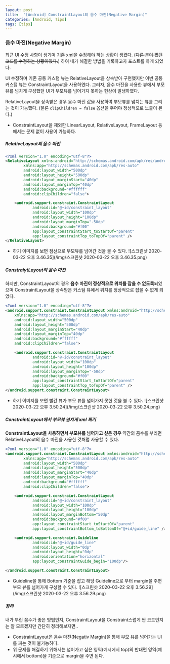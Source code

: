 ```yaml
---
layout: post
title:  "[Android] ConstraintLayout의 음수 마진(Negative Margin)"
categories: [Android, Tips]
tags: [tips]
---
```


### 음수 마진(Negative Margin)

최근 UI 수정 사항이 생기며 기존 xml을 수정해야 하는 상황이 생겼다. (~~다른 분이 짰던 코드를 수정하는 상황이였다.~~) 하여 내가 해결한 방법을 기록하고자 포스트를 하게 되었다.

UI 수정하며 기존 공통 커스텀 뷰는 RelativeLayout을 상속받아 구현했지만 이번 공통 커스텀 뷰는 ConstraintLayout을 사용하였다. 그러자, 음수 마진을 사용한 뷰에서 부모 뷰를 넘치게 구성했던 UI가 부모뷰를 넘어가지 못하는 현상이 발생하였다.

RelativeLayout을 상속받은 경우 음수 마진 값을 사용하여 부모뷰를 넘치는 뷰를 그리는 것이 가능했다. (물론 `clipChildren = false` 옵션을 주어야 정상적으로 노출이 된다.)
- ConstraintLayout을 제외한 LinearLayout, RelativeLayout, FrameLayout 등에서는 문제 없이 사용이 가능하다.








##### RelativeLayout의 음수 마진

```xml
<?xml version="1.0" encoding="utf-8"?>
<RelativeLayout xmlns:android="http://schemas.android.com/apk/res/android"
        xmlns:app="http://schemas.android.com/apk/res-auto"
        android:layout_width="500dp"
        android:layout_height="500dp"
        android:layout_marginStart="40dp"
        android:layout_marginTop="40dp"
        android:background="#ffffff"
        android:clipChildren="false">

    <android.support.constraint.ConstraintLayout
            android:id="@+id/constraint_layout"
            android:layout_width="100dp"
            android:layout_height="100dp"
            android:layout_marginTop="-50dp"
            android:background="#f00"
            app:layout_constraintStart_toStartOf="parent"
            app:layout_constraintTop_toTopOf="parent" />
</RelativeLayout>
```

- 하기 이미지를 보면 점선으로 부모뷰를 넘어간 것을 볼 수 있다.
![스크린샷 2020-03-22 오후 3.46.35](/img/스크린샷 2020-03-22 오후 3.46.35.png)


##### ConstraiytLayout의 음수 마진

하지만, ConstraintLayout의 경우 **음수 마진이 정상적으로 위치를 잡을 수 없도록**되었으며 ConstraintLayout을 상속받은 커스텀 뷰에서 위치를 정상적으로 잡을 수 없게 되었다.
```xml
<?xml version="1.0" encoding="utf-8"?>
<android.support.constraint.ConstraintLayout xmlns:android="http://schemas.android.com/apk/res/android"
    xmlns:app="http://schemas.android.com/apk/res-auto"
    android:layout_width="500dp"
    android:layout_height="500dp"
    android:layout_marginStart="40dp"
    android:layout_marginTop="40dp"
    android:background="#ffffff"
    android:clipChildren="false">

    <android.support.constraint.ConstraintLayout
            android:id="@+id/constraint_layout"
            android:layout_width="100dp"
            android:layout_height="100dp"
            android:layout_marginTop="-50dp"
            android:background="#f00"
            app:layout_constraintStart_toStartOf="parent"
            app:layout_constraintTop_toTopOf="parent" />
</android.support.constraint.ConstraintLayout>
```

- 하기 이미지를 보면 빨간 뷰가 부모 뷰를 넘어가지 못한 것을 볼 수 있다.
![스크린샷 2020-03-22 오후 3.50.24](/img/스크린샷 2020-03-22 오후 3.50.24.png)


##### ConstraintLayout에서 부모뷰 넘치게 xml 짜기

**ConstraintLayout을 사용하면서 부모뷰를 넘어가고 싶은 경우** 약간의 꼼수를 부리면 RelativeLayout의 음수 마진을 사용한 것처럼 사용할 수 있다.
```xml
<?xml version="1.0" encoding="utf-8"?>
<android.support.constraint.ConstraintLayout xmlns:android="http://schemas.android.com/apk/res/android"
        xmlns:app="http://schemas.android.com/apk/res-auto"
        android:layout_width="500dp"
        android:layout_height="500dp"
        android:layout_marginStart="40dp"
        android:layout_marginTop="40dp"
        android:background="#ffffff"
        android:clipChildren="false">

    <android.support.constraint.ConstraintLayout
            android:id="@+id/constraint_layout"
            android:layout_width="100dp"
            android:layout_height="100dp"
            android:layout_marginBottom="50dp"
            android:background="#f00"
            app:layout_constraintStart_toStartOf="parent"
            app:layout_constraintBottom_toBottomOf="@+id/guide_line" />

    <android.support.constraint.Guideline
            android:id="@+id/guide_line"
            android:layout_width="0dp"
            android:layout_height="0dp"
            android:orientation="horizontal"
            app:layout_constraintGuide_begin="100dp"/>

</android.support.constraint.ConstraintLayout>
```

- Guideline을 통해 Bottom 기준을 잡고 해당 Guideline으로 부터 margin을 주면 부모 뷰를 넘어가게 구성할 수 있다.
![스크린샷 2020-03-22 오후 3.56.29](/img/스크린샷 2020-03-22 오후 3.56.29.png)

 
##### 정리

내가 부린 꼼수가 좋은 방법인지, ConstraintLayout을 Constraint스럽게 짠 코드인지는 잘 모르겠지만 간단히 정리해보자면..
- ConstraintLayout은 음수 마진(Negativ Margin)을 통해 부모 뷰를 넘어가는 UI를 짜는 것이 불가능하다.
- 위 문제를 해결하기 위해서는 넘어가고 싶은 영역(예시에서 top)의 반대편 영역(예시에서 bottom)을 기준으로 margin을 주면 된다.

